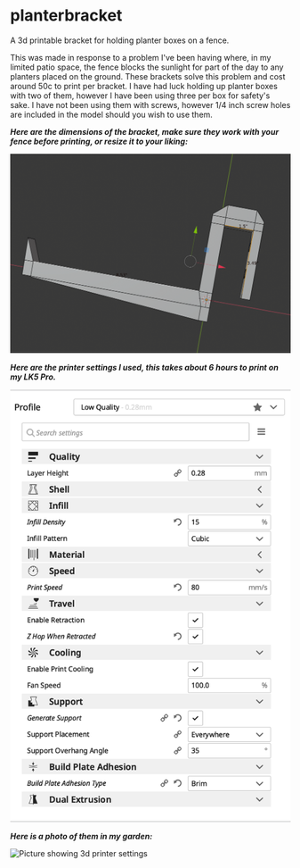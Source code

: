 # planterbracket
A 3d printable bracket for holding planter boxes on a fence.

  This was made in response to a problem I've been having where, in my limited patio space, the fence blocks the sunlight for part of the day to any planters placed on the ground. These brackets solve this problem and cost around 50c to print per bracket. I have had luck holding up planter boxes with two of them, however I have been using three per box for safety's sake. I have not been using them with screws, however 1/4 inch screw holes are included in the model should you wish to use them.

***Here are the dimensions of the bracket, make sure they work with your fence before printing, or resize it to your liking:***

![Picture showing dimensions of bracket](https://github.com/grahamfranz/planterbracket/blob/c6c9654129fced8b00df947334adde051e6e6361/Dimensions.png)

***Here are the printer settings I used, this takes about 6 hours to print on my LK5 Pro.***

![Picture showing 3d printer settings](https://github.com/grahamfranz/planterbracket/blob/c6c9654129fced8b00df947334adde051e6e6361/Printer%20Settings.png)

***Here is a photo of them in my garden:***

![Picture showing 3d printer settings](https://github.com/grahamfranz/planterbracket/blob/c6c9654129fced8b00df947334adde051e6e6361/Example%20In%20action.png)
